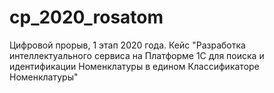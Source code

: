 # cp_2020_rosatom
Цифровой прорыв, 1 этап 2020 года. Кейс "Разработка интеллектуального сервиса на Платформе 1С для поиска и идентификации Номенклатуры в едином Классификаторе Номенклатуры"
